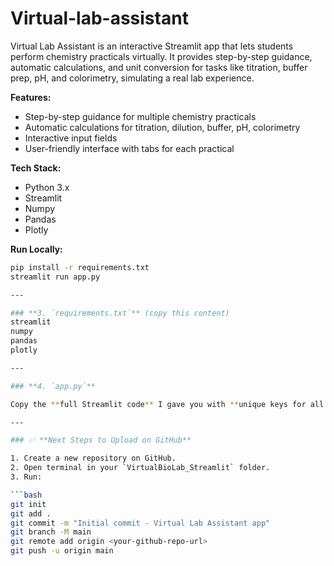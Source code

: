 # Virtual-lab-assistant
Virtual Lab Assistant is an interactive Streamlit app that lets students perform chemistry practicals virtually. It provides step-by-step guidance, automatic calculations, and unit conversion for tasks like titration, buffer prep, pH, and colorimetry, simulating a real lab experience.

**Features:**
- Step-by-step guidance for multiple chemistry practicals
- Automatic calculations for titration, dilution, buffer, pH, colorimetry
- Interactive input fields
- User-friendly interface with tabs for each practical

**Tech Stack:**
- Python 3.x
- Streamlit
- Numpy
- Pandas
- Plotly

**Run Locally:**
```bash
pip install -r requirements.txt
streamlit run app.py

---

### **3. `requirements.txt`** (copy this content)
streamlit
numpy
pandas
plotly

---

### **4. `app.py`**

Copy the **full Streamlit code** I gave you with **unique keys for all buttons and inputs** into this file.

---

### ✅ **Next Steps to Upload on GitHub**

1. Create a new repository on GitHub.  
2. Open terminal in your `VirtualBioLab_Streamlit` folder.  
3. Run:

```bash
git init
git add .
git commit -m "Initial commit - Virtual Lab Assistant app"
git branch -M main
git remote add origin <your-github-repo-url>
git push -u origin main


